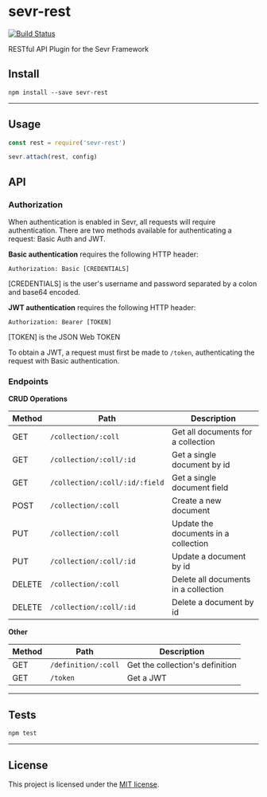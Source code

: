 # sevr-rest

[![Build Status](https://travis-ci.org/ExclamationLabs/sevr-rest.svg?branch=master)](https://travis-ci.org/ExclamationLabs/sevr-rest)

RESTful API Plugin for the Sevr Framework

## Install

```
npm install --save sevr-rest
```

---

## Usage

```javascript
const rest = require('sevr-rest')

sevr.attach(rest, config)
```

## API

### Authorization

When authentication is enabled in Sevr, all requests will require authentication.
There are two methods available for authenticating a request: Basic Auth and JWT.

**Basic authentication** requires the following HTTP header:
```
Authorization: Basic [CREDENTIALS]
```
[CREDENTIALS] is the user's username and password separated by a colon and base64
encoded.

**JWT authentication** requires the following HTTP header:
```
Authorization: Bearer [TOKEN]
```
[TOKEN] is the JSON Web TOKEN

To obtain a JWT, a request must first be made to `/token`, authenticating the request
with Basic authentication.

### Endpoints

**CRUD Operations**

| Method | Path | Description |
| ------ | ---- | ----------- |
| GET | `/collection/:coll` | Get all documents for a collection |
| GET | `/collection/:coll/:id` | Get a single document by id |
| GET | `/collection/:coll/:id/:field` | Get a single document field |
| POST | `/collection/:coll` | Create a new document |
| PUT | `/collection/:coll` | Update the documents in a collection |
| PUT | `/collection/:coll/:id` | Update a document by id |
| DELETE | `/collection/:coll` | Delete all documents in a collection |
| DELETE | `/collection/:coll/:id` | Delete a document by id |

**Other**

| Method | Path | Description |
| ------ | ---- | ----------- |
| GET | `/definition/:coll` | Get the collection's definition |
| GET | `/token` | Get a JWT |

---

## Tests

```
npm test
```

---

## License

This project is licensed under the [MIT license](LICENSE).
